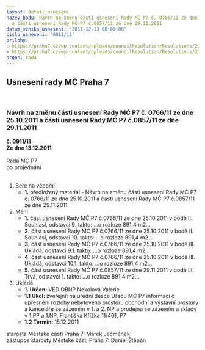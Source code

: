```yaml
---
layout: detail_usneseni
nazev_bodu: Návrh na změnu části usnesení Rady MČ P7 č. 0766/11 ze dne 25.10.2011
  a části usnesení Rady MČ P7 č.0857/11 ze dne 29.11.2011
datum_vzniku_usneseni: '2011-12-13 00:00:00'
cislo_usneseni: '0911/11'
prilohy:
- https://praha7.cz/wp-content/uploads/councilResolution/Resolutions/21114/59-11-r11-1213-p%c5%99%c3%adl.%c4%8d.1-us.%c4%8d.0766.doc
- https://praha7.cz/wp-content/uploads/councilResolution/Resolutions/21114/59-11-r11-1213-p%c5%99%c3%adl.%c4%8d.2-us.%c4%8d.0857.doc
organ: rada
---
```

<div id="ucUsn_pList" class="usn">
	<span><h2>Usnesení rady MČ Praha 7 </h2>
<br></span><div class="standBody">
<span><h3>Návrh na změnu části usnesení Rady MČ P7 č. 0766/11 ze dne 25.10.2011 a části usnesení Rady MČ P7 č.0857/11 ze dne 29.11.2011</h3></span><div class="center">
		<strong>č. 0911/11</strong><br>
	</div>
<div class="center">
		<strong>Ze dne 13.12.2011</strong><br><br>
	</div>Rada MČ P7<br> po projednání<br><br><ol>
<li>Bere na vědomí<ul><li>
<strong>1.</strong> předložený materiál - Návrh na změnu části usnesení Rady MČ P7 č. 0766/11 ze dne 25.10.2011 a části usnesení Rady MČ P7 č.0857/11 ze dne 29.11.2011</li></ul>
</li>
<li>Mění<ul>
<li>
<strong>1.</strong> část usnesení Rady MČ P7 č.0766/11 ze dne 25.10.2011 v bodě II. Souhlasí, odstavci 9. takto: …o rozloze 891,4 m2…</li>
<li>
<strong>2.</strong> část usnesení Rady MČ P7 č.0766/11 ze dne 25.10.2011 v bodě II. Souhlasí, odstavci 10. takto: …o rozloze 891,4 m2…</li>
<li>
<strong>3.</strong> část usnesení Rady MČ P7 č.0766/11 ze dne 25.10.2011 v bodě III. Ukládá, odstavci 9.1. takto: …o rozloze 891,4 m2…</li>
<li>
<strong>4.</strong> část usnesení Rady MČ P7 č.0766/11 ze dne 25.10.2011 v bodě III. Ukládá, odstavci 10.1. takto: …o rozloze 891,4 m2…</li>
<li>
<strong>5.</strong> část usnesení Rady MČ P7 č.0857/11 ze dne 29.11.2011 v bodě III. Trvá, odstavci 1. takto: …o rozloze 891,4 m2…           </li>
</ul>
</li>
<li>Ukládá<ul>
<li>
<strong>1. Určen: </strong>VED OBNP Nekolová Valerie</li>
<li>
<strong>1.1 Úkol: </strong>zveřejnit na úřední desce Úřadu MČ P7 informaci o upřesnění rozlohy nebytového prostoru obchodní a výstavní prostory a kanceláře se zázemím v 1. a 2. NP a prodejna se zázemím a sklady v 1.PP a 1.NP, Františka Křížka 11/461, P7</li>
<li>
<strong>1.2 Termín: </strong>15.12.2011</li>
</ul>
</li>
</ol>starosta Městské části Praha 7: Marek Ječmének<br>zástupce starosty Městské části Praha 7: Daniel Štěpán 
</div>
</div>